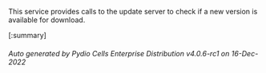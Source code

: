 






This service provides calls to the update server to check if a new version is available for download.

[:summary]

###### Auto generated by Pydio Cells Enterprise Distribution v4.0.6-rc1 on 16-Dec-2022
